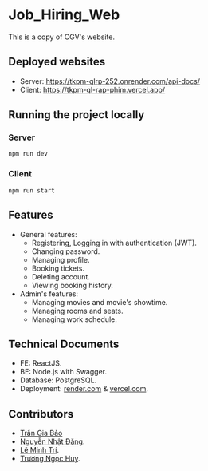 # Job_Hiring_Web

This is a copy of CGV's website.

## Deployed websites

- Server: https://tkpm-qlrp-252.onrender.com/api-docs/
- Client: https://tkpm-ql-rap-phim.vercel.app/

## Running the project locally

  ### Server
  `npm run dev`
  ### Client
  `npm run start`

## Features

- General features:
  - Registering, Logging in with authentication (JWT).
  - Changing password.
  - Managing profile.
  - Booking tickets.
  - Deleting account.
  - Viewing booking history.
- Admin's features:
  - Managing movies and movie's showtime.
  - Managing rooms and seats.
  - Managing work schedule.

## Technical Documents

- FE: ReactJS.
- BE: Node.js with Swagger.
- Database: PostgreSQL.
- Deployment: [render.com](https://render.com/) & [vercel.com](https://vercel.com/).

## Contributors

- [Trần Gia Bảo](https://github.com/trangiabao2702/)
- [Nguyễn Nhật Đăng](https://github.com/dang252).
- [Lê Minh Trí](https://github.com/minhtrifit).
- [Trương Ngọc Huy](https://github.com/kuroneko2002).
